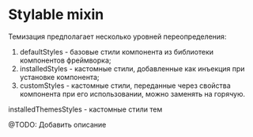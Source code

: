 # Stylable mixin

Темизация предполагает несколько уровней переопределения:
1) defaultStyles - базовые стили компонента из библиотеки компонентов фреймворка;
2) installedStyles - кастомные стили, добавленные как инъекция при установке компонента;
3) customStyles - кастомные стили, переданные через свойства компонента при его использовании, можно заменять на горячую.

installedThemesStyles - кастомные стили тем

@TODO: Добавить описание

